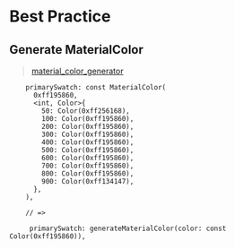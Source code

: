 # Best Practice

## Generate MaterialColor

> [material_color_generator](https://pub.dev/packages/material_color_generator)

````
    primarySwatch: const MaterialColor(
      0xff195860,
      <int, Color>{
        50: Color(0xff256168),
        100: Color(0xff195860),
        200: Color(0xff195860),
        300: Color(0xff195860),
        400: Color(0xff195860),
        500: Color(0xff195860),
        600: Color(0xff195860),
        700: Color(0xff195860),
        800: Color(0xff195860),
        900: Color(0xff134147),
      },
    ),
    
    // =>
    
     primarySwatch: generateMaterialColor(color: const Color(0xff195860)),
    
````

